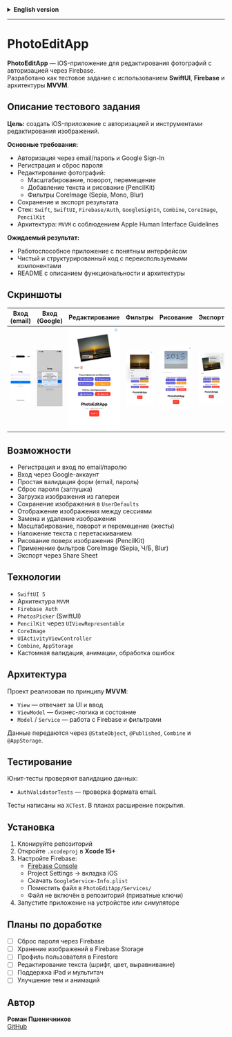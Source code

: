 <details>
<summary><strong>English version</strong></summary>

# PhotoEditApp

**PhotoEditApp** is an iOS app for image editing with Firebase-based authentication.  
Built as a test project using **SwiftUI**, **MVVM**, and **Firebase Auth**.

## Test Assignment Summary

**Goal:** Develop an iOS application with user authentication and photo editing tools.

**Key Requirements:**

- Sign in via email/password and Google account
- Registration and password reset functionality
- Photo editing features:
  - Scaling, rotation, repositioning
  - Text overlay and freehand drawing (PencilKit)
  - Applying CoreImage filters (Sepia, Mono, Blur)
- Save edited images and export them
- Tech stack: `Swift`, `SwiftUI`, `Firebase/Auth`, `GoogleSignIn`, `Combine`, `CoreImage`, `PencilKit`
- Architecture: `MVVM`, UI should follow Apple Human Interface Guidelines

**Expected Result:**

- Fully working app with clean and intuitive interface
- Well-structured code with reusable components
- Documented `README.md` describing features and architecture

## Screenshots

| Email Login | Google Sign-In | Editing | Filters | Drawing | Export |
|--------------|----------------|---------|---------|---------|--------|
| <img src="Screenshots/login.gif" width="200"/> | <img src="Screenshots/Google.jpeg" width="200"/> | <img src="Screenshots/edit.jpg" width="270"/> | <img src="Screenshots/filters.jpg" width="270"/> | <img src="Screenshots/draw.jpeg" width="270"/> | <img src="Screenshots/export.jpg" width="270"/> |

## Features

- Email/password registration and login
- Google Sign-In support
- Basic email/password validation
- Password reset (placeholder)
- Load an image from the gallery
- Store image locally using `UserDefaults`
- Persist image across sessions
- Replace or delete the image
- Scale, rotate, and move the image using gestures
- Add a text overlay with drag gesture
- Drawing mode on top of the image (PencilKit)
- Apply CoreImage filters (Sepia, Mono, Blur)
- Export the final image via Share Sheet

## Technologies

- `SwiftUI 5`
- MVVM architecture
- `Firebase Auth`
- `PhotosPicker` (SwiftUI)
- `PencilKit` via `UIViewRepresentable`
- `CoreImage` (Sepia, Mono, Blur)
- `UIActivityViewController`
- `Combine`, `AppStorage`
- Custom form validation, animations, and error handling

## Architecture

The project follows the **MVVM** pattern:
- `View` — handles UI rendering and user input
- `ViewModel` — manages business logic and state
- `Model` / `Service` — responsible for Firebase operations and image filters

Data flow is managed using `@StateObject`, `@Published`, `Combine`, and `@AppStorage`.

## Testing

Unit tests verify data validation logic:

- `AuthValidatorTests` — verify email format correctness.

Tests are written using `XCTest`. Future work will expand test coverage to other modules.

## Installation

1. Clone the repository  
2. Open the `.xcodeproj` file in **Xcode 15 or later**  
3. Configure Firebase:  
   - Visit [Firebase Console](https://console.firebase.google.com/)  
   - Go to Project Settings → iOS tab  
   - Download `GoogleService-Info.plist`  
   - Place it in `PhotoEditApp/Services/`  
   - Note: The file is not included in the repo (contains private keys)  
4. Run the app on a device or simulator

## Planned Improvements

- [ ] Enable password reset via Firebase
- [ ] Upload images to Firebase Storage
- [ ] Store user profiles in Firestore
- [ ] Text editing: font, color, alignment
- [ ] Support for iPad and multitouch
- [ ] Improved theming and animations

## Author

**Roman Pshenichnikov**  
[GitHub](https://github.com/Stockholm19)

</details>

---

# PhotoEditApp

**PhotoEditApp** — iOS-приложение для редактирования фотографий с авторизацией через Firebase.  
Разработано как тестовое задание с использованием **SwiftUI**, **Firebase** и архитектуры **MVVM**.

## Описание тестового задания

**Цель:** создать iOS-приложение с авторизацией и инструментами редактирования изображений.

**Основные требования:**

- Авторизация через email/пароль и Google Sign-In
- Регистрация и сброс пароля
- Редактирование фотографий:
  - Масштабирование, поворот, перемещение
  - Добавление текста и рисование (PencilKit)
  - Фильтры CoreImage (Sepia, Mono, Blur)
- Сохранение и экспорт результата
- Стек: `Swift`, `SwiftUI`, `Firebase/Auth`, `GoogleSignIn`, `Combine`, `CoreImage`, `PencilKit`
- Архитектура: `MVVM` с соблюдением Apple Human Interface Guidelines

**Ожидаемый результат:**

- Работоспособное приложение с понятным интерфейсом
- Чистый и структурированный код с переиспользуемыми компонентами
- README с описанием функциональности и архитектуры

## Скриншоты

| Вход (email) | Вход (Google) | Редактирование | Фильтры | Рисование | Экспорт |
|--------------|----------------|----------------|---------|-----------|---------|
| <img src="Screenshots/login.gif" width="200"/> | <img src="Screenshots/Google.jpeg" width="200"/> | <img src="Screenshots/edit.jpg" width="270"/> | <img src="Screenshots/filters.jpg" width="270"/> | <img src="Screenshots/draw.jpeg" width="270"/> | <img src="Screenshots/export.jpg" width="270"/> |

## Возможности

- Регистрация и вход по email/паролю
- Вход через Google-аккаунт
- Простая валидация форм (email, пароль)
- Сброс пароля (заглушка)
- Загрузка изображения из галереи
- Сохранение изображения в `UserDefaults`
- Отображение изображения между сессиями
- Замена и удаление изображения
- Масштабирование, поворот и перемещение (жесты)
- Наложение текста с перетаскиванием
- Рисование поверх изображения (PencilKit)
- Применение фильтров CoreImage (Sepia, Ч/Б, Blur)
- Экспорт через Share Sheet

## Технологии

- `SwiftUI 5`
- Архитектура `MVVM`
- `Firebase Auth`
- `PhotosPicker` (SwiftUI)
- `PencilKit` через `UIViewRepresentable`
- `CoreImage`
- `UIActivityViewController`
- `Combine`, `AppStorage`
- Кастомная валидация, анимации, обработка ошибок

## Архитектура

Проект реализован по принципу **MVVM**:
- `View` — отвечает за UI и ввод
- `ViewModel` — бизнес-логика и состояние
- `Model` / `Service` — работа с Firebase и фильтрами

Данные передаются через `@StateObject`, `@Published`, `Combine` и `@AppStorage`.

## Тестирование

Юнит-тесты проверяют валидацию данных:

- `AuthValidatorTests` — проверка формата email.

Тесты написаны на `XCTest`. В планах расширение покрытия.

## Установка

1. Клонируйте репозиторий  
2. Откройте `.xcodeproj` в **Xcode 15+**  
3. Настройте Firebase:  
   - [Firebase Console](https://console.firebase.google.com/)
   - Project Settings → вкладка iOS
   - Скачать `GoogleService-Info.plist`
   - Поместить файл в `PhotoEditApp/Services/`  
   - Файл не включён в репозиторий (приватные ключи)
4. Запустите приложение на устройстве или симуляторе

## Планы по доработке

- [ ] Сброс пароля через Firebase
- [ ] Хранение изображений в Firebase Storage
- [ ] Профиль пользователя в Firestore
- [ ] Редактирование текста (шрифт, цвет, выравнивание)
- [ ] Поддержка iPad и мультитач
- [ ] Улучшение тем и анимаций

## Автор

**Роман Пшеничников**  
[GitHub](https://github.com/Stockholm19)

